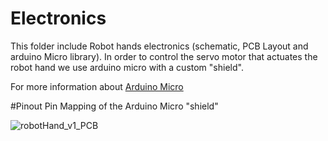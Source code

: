 # Electronics

This folder include Robot hands electronics (schematic, PCB Layout and arduino Micro library).
In order to control the servo motor that actuates the robot hand we use arduino micro with
a custom "shield".

For more information about [Arduino Micro](http://arduino.cc/en/Main/ArduinoBoardMicro)

#Pinout
Pin Mapping of the Arduino Micro "shield"

![robotHand_v1_PCB](https://raw.github.com/zisi/openBionics/master/pics/PCB.png)
